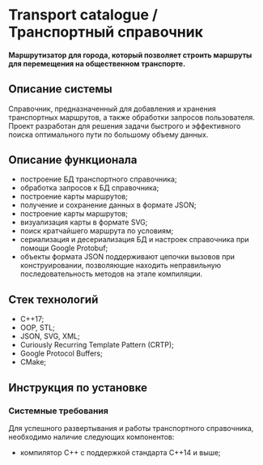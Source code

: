 # Transport catalogue / Транспортный справочник

#### Маршрутизатор для города, который позволяет строить маршруты для перемещения на общественном транспорте.

## Описание системы
Справочник, предназначенный для добавления и хранения транспортных маршрутов, а также обработки запросов пользователя.
Проект разработан для решения задачи быстрого и эффективного поиска оптимального пути по большому объему данных.

## Описание функционала
- построение БД транспортного справочника;
- обработка запросов к БД справочника;
- построение карты маршрутов;
- получение и сохранение данных в формате JSON;
- построение карты маршрутов;
- визуализация карты в формате SVG;
- поиск кратчайшего маршрута по условиям;
- сериализация и десериализация БД и настроек справочника при помощи Google Protobuf;
- объекты формата JSON поддерживают цепочки вызовов при конструировании, позволяющие находить неправильную последовательность методов на этапе компиляции.

## Стек технологий
- C++17;
- OOP, STL;
- JSON, SVG, XML;
- Curiously Recurring Template Pattern (CRTP);
- Google Protocol Buffers;
- CMake;

## Инструкция по установке
### Системные требования
Для успешного развертывания и работы транспортного справочника, необходимо наличие следующих компонентов:
- компилятор C++ с поддержкой стандарта C++14 и выше;
